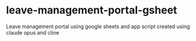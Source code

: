 # leave-management-portal-gsheet
Leave management portal using google sheets and app script created using claude opus and cline

